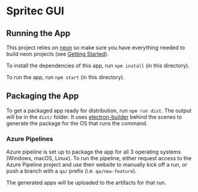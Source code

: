 # Spritec GUI

## Running the App

This project relies on [neon](https://neon-bindings.com) so make sure you have
everything needed to build neon projects
(see [Getting Started](https://neon-bindings.com/docs/getting-started)).

To install the dependencies of this app, run `npm install` (in this directory).

To run the app, run `npm start` (in this directory).

## Packaging the App

To get a packaged app ready for distribution, run `npm run dist`. The output will be in the `dist/` folder.
It uses [electron-builder](https://github.com/electron-userland/electron-builder) behind the scenes to generate the package for the OS that runs the command.

### Azure Pipelines

Azure pipeline is set up to package the app for all 3 operating systems (Windows, macOS, Linux).
To run the pipeline, either request access to the Azure Pipeline project and use their website to manually kick off a run, or push a branch with a `qa/` prefix (i.e. `qa/new-feature`).

The generated apps will be uploaded to the artifacts for that run.
